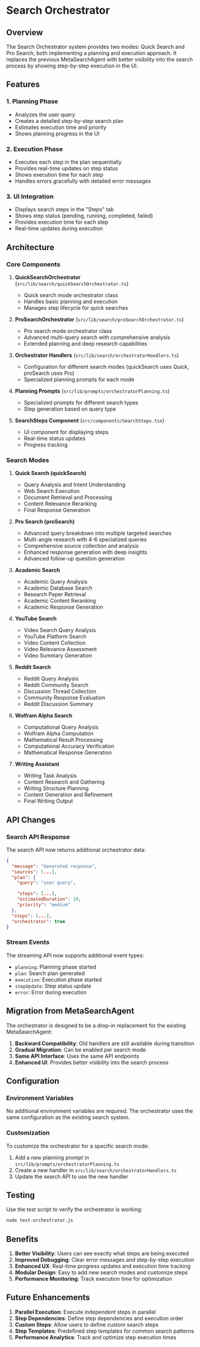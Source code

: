 # Search Orchestrator

## Overview

The Search Orchestrator system provides two modes: Quick Search and Pro Search, both implementing a planning and execution approach. It replaces the previous MetaSearchAgent with better visibility into the search process by showing step-by-step execution in the UI.

## Features

### 1. Planning Phase
- Analyzes the user query
- Creates a detailed step-by-step search plan
- Estimates execution time and priority
- Shows planning progress in the UI

### 2. Execution Phase
- Executes each step in the plan sequentially
- Provides real-time updates on step status
- Shows execution time for each step
- Handles errors gracefully with detailed error messages

### 3. UI Integration
- Displays search steps in the "Steps" tab
- Shows step status (pending, running, completed, failed)
- Provides execution time for each step
- Real-time updates during execution

## Architecture

### Core Components

1. **QuickSearchOrchestrator** (`src/lib/search/quickSearchOrchestrator.ts`)
   - Quick search mode orchestrator class
   - Handles basic planning and execution
   - Manages step lifecycle for quick searches

2. **ProSearchOrchestrator** (`src/lib/search/proSearchOrchestrator.ts`)
   - Pro search mode orchestrator class
   - Advanced multi-query search with comprehensive analysis
   - Extended planning and deep research capabilities

3. **Orchestrator Handlers** (`src/lib/search/orchestratorHandlers.ts`)
   - Configuration for different search modes (quickSearch uses Quick, proSearch uses Pro)
   - Specialized planning prompts for each mode

4. **Planning Prompts** (`src/lib/prompts/orchestratorPlanning.ts`)
   - Specialized prompts for different search types
   - Step generation based on query type

5. **SearchSteps Component** (`src/components/SearchSteps.tsx`)
   - UI component for displaying steps
   - Real-time status updates
   - Progress tracking

### Search Modes

1. **Quick Search (quickSearch)**
   - Query Analysis and Intent Understanding
   - Web Search Execution
   - Document Retrieval and Processing
   - Content Relevance Reranking
   - Final Response Generation

2. **Pro Search (proSearch)**
   - Advanced query breakdown into multiple targeted searches
   - Multi-angle research with 4-6 specialized queries
   - Comprehensive source collection and analysis
   - Enhanced response generation with deep insights
   - Advanced follow-up question generation

3. **Academic Search**
   - Academic Query Analysis
   - Academic Database Search
   - Research Paper Retrieval
   - Academic Content Reranking
   - Academic Response Generation

4. **YouTube Search**
   - Video Search Query Analysis
   - YouTube Platform Search
   - Video Content Collection
   - Video Relevance Assessment
   - Video Summary Generation

5. **Reddit Search**
   - Reddit Query Analysis
   - Reddit Community Search
   - Discussion Thread Collection
   - Community Response Evaluation
   - Reddit Discussion Summary

6. **Wolfram Alpha Search**
   - Computational Query Analysis
   - Wolfram Alpha Computation
   - Mathematical Result Processing
   - Computational Accuracy Verification
   - Mathematical Response Generation

7. **Writing Assistant**
   - Writing Task Analysis
   - Content Research and Gathering
   - Writing Structure Planning
   - Content Generation and Refinement
   - Final Writing Output

## API Changes

### Search API Response

The search API now returns additional orchestrator data:

```json
{
  "message": "Generated response",
  "sources": [...],
  "plan": {
    "query": "user query",

    "steps": [...],
    "estimatedDuration": 10,
    "priority": "medium"
  },
  "steps": [...],
  "orchestrator": true
}
```

### Stream Events

The streaming API now supports additional event types:

- `planning`: Planning phase started
- `plan`: Search plan generated
- `execution`: Execution phase started
- `stepUpdate`: Step status update
- `error`: Error during execution

## Migration from MetaSearchAgent

The orchestrator is designed to be a drop-in replacement for the existing MetaSearchAgent:

1. **Backward Compatibility**: Old handlers are still available during transition
2. **Gradual Migration**: Can be enabled per search mode
3. **Same API Interface**: Uses the same API endpoints
4. **Enhanced UI**: Provides better visibility into the search process

## Configuration

### Environment Variables

No additional environment variables are required. The orchestrator uses the same configuration as the existing search system.

### Customization

To customize the orchestrator for a specific search mode:

1. Add a new planning prompt in `src/lib/prompts/orchestratorPlanning.ts`
2. Create a new handler in `src/lib/search/orchestratorHandlers.ts`
3. Update the search API to use the new handler

## Testing

Use the test script to verify the orchestrator is working:

```bash
node test-orchestrator.js
```

## Benefits

1. **Better Visibility**: Users can see exactly what steps are being executed
2. **Improved Debugging**: Clear error messages and step-by-step execution
3. **Enhanced UX**: Real-time progress updates and execution time tracking
4. **Modular Design**: Easy to add new search modes and customize steps
5. **Performance Monitoring**: Track execution time for optimization

## Future Enhancements

1. **Parallel Execution**: Execute independent steps in parallel
2. **Step Dependencies**: Define step dependencies and execution order
3. **Custom Steps**: Allow users to define custom search steps
4. **Step Templates**: Predefined step templates for common search patterns
5. **Performance Analytics**: Track and optimize step execution times 